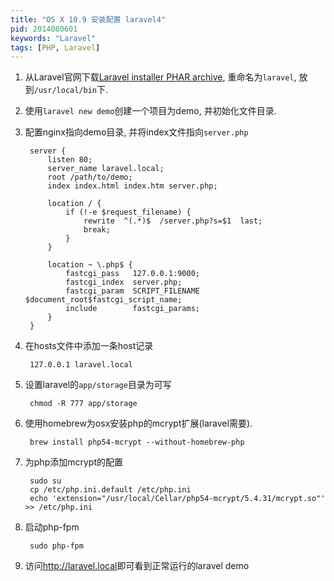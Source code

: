 ```yaml
---
title: "OS X 10.9 安装配置 laravel4"
pid: 2014080601
keywords: "Laravel"
tags: [PHP, Laravel]
---
```


1. 从Laravel官网下载[Laravel installer PHAR archive](http://laravel.com/laravel.phar), 重命名为`laravel`, 放到`/usr/local/bin`下.
2. 使用`laravel new demo`创建一个项目为demo, 并初始化文件目录.
3. 配置nginx指向demo目录, 并将index文件指向`server.php`

        server {
            listen 80;
            server_name laravel.local;
            root /path/to/demo;
            index index.html index.htm server.php;

            location / {
                if (!-e $request_filename) {
                    rewrite  ^(.*)$  /server.php?s=$1  last;
                    break;
                }
            }

            location ~ \.php$ {
                fastcgi_pass   127.0.0.1:9000;
                fastcgi_index  server.php;
                fastcgi_param  SCRIPT_FILENAME  $document_root$fastcgi_script_name;
                include        fastcgi_params;
            }
        }

4. 在hosts文件中添加一条host记录

        127.0.0.1 laravel.local

5. 设置laravel的`app/storage`目录为可写

        chmod -R 777 app/storage

6. 使用homebrew为osx安装php的mcrypt扩展(laravel需要).

        brew install php54-mcrypt --without-homebrew-php

7. 为php添加mcrypt的配置

        sudo su
        cp /etc/php.ini.default /etc/php.ini
        echo 'extension="/usr/local/Cellar/php54-mcrypt/5.4.31/mcrypt.so"' >> /etc/php.ini

8. 启动php-fpm

        sudo php-fpm

9. 访问<http://laravel.local>即可看到正常运行的laravel demo
